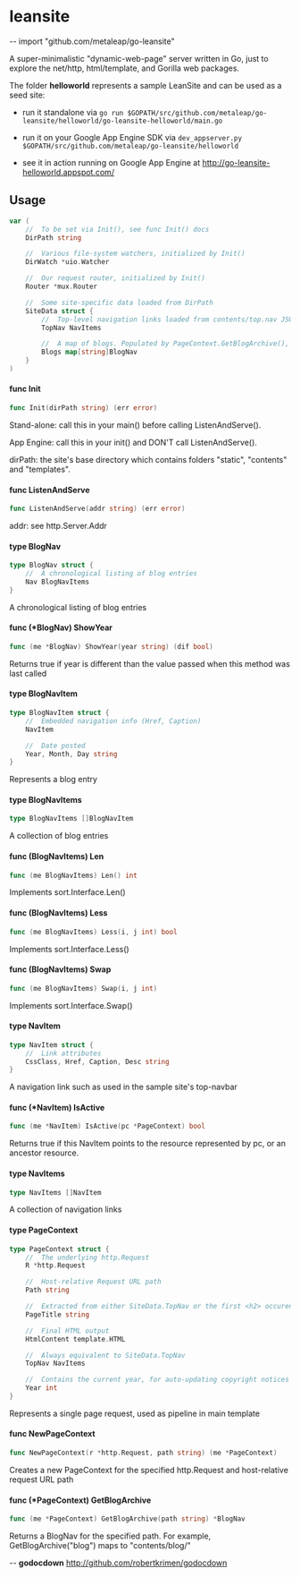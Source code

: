 # leansite
--
    import "github.com/metaleap/go-leansite"

A super-minimalistic "dynamic-web-page" server written in Go, just to explore the net/http, html/template, and Gorilla web packages.

The folder **helloworld** represents a sample LeanSite and can be used as a seed site:

- run it standalone via `go run $GOPATH/src/github.com/metaleap/go-leansite/helloworld/go-leansite-helloworld/main.go`

- run it on your Google App Engine SDK via `dev_appserver.py $GOPATH/src/github.com/metaleap/go-leansite/helloworld`

- see it in action running on Google App Engine at http://go-leansite-helloworld.appspot.com/

## Usage

```go
var (
	//	To be set via Init(), see func Init() docs
	DirPath string

	//	Various file-system watchers, initialized by Init()
	DirWatch *uio.Watcher

	//	Our request router, initialized by Init()
	Router *mux.Router

	//	Some site-specific data loaded from DirPath
	SiteData struct {
		//	Top-level navigation links loaded from contents/top.nav JSON file
		TopNav NavItems

		//	A map of blogs. Populated by PageContext.GetBlogArchive(), which is called from a template
		Blogs map[string]BlogNav
	}
)
```

#### func  Init

```go
func Init(dirPath string) (err error)
```
Stand-alone: call this in your main() before calling ListenAndServe().

App Engine: call this in your init() and DON'T call ListenAndServe().

dirPath: the site's base directory which contains folders "static", "contents"
and "templates".

#### func  ListenAndServe

```go
func ListenAndServe(addr string) (err error)
```
addr: see http.Server.Addr

#### type BlogNav

```go
type BlogNav struct {
	//	A chronological listing of blog entries
	Nav BlogNavItems
}
```

A chronological listing of blog entries

#### func (*BlogNav) ShowYear

```go
func (me *BlogNav) ShowYear(year string) (dif bool)
```
Returns true if year is different than the value passed when this method was
last called

#### type BlogNavItem

```go
type BlogNavItem struct {
	//	Embedded navigation info (Href, Caption)
	NavItem

	//	Date posted
	Year, Month, Day string
}
```

Represents a blog entry

#### type BlogNavItems

```go
type BlogNavItems []BlogNavItem
```

A collection of blog entries

#### func (BlogNavItems) Len

```go
func (me BlogNavItems) Len() int
```
Implements sort.Interface.Len()

#### func (BlogNavItems) Less

```go
func (me BlogNavItems) Less(i, j int) bool
```
Implements sort.Interface.Less()

#### func (BlogNavItems) Swap

```go
func (me BlogNavItems) Swap(i, j int)
```
Implements sort.Interface.Swap()

#### type NavItem

```go
type NavItem struct {
	//	Link attributes
	CssClass, Href, Caption, Desc string
}
```

A navigation link such as used in the sample site's top-navbar

#### func (*NavItem) IsActive

```go
func (me *NavItem) IsActive(pc *PageContext) bool
```
Returns true if this NavItem points to the resource represented by pc, or an
ancestor resource.

#### type NavItems

```go
type NavItems []NavItem
```

A collection of navigation links

#### type PageContext

```go
type PageContext struct {
	//	The underlying http.Request
	R *http.Request

	//	Host-relative Request URL path
	Path string

	//	Extracted from either SiteData.TopNav or the first <h2> occurence in the final HTML output
	PageTitle string

	//	Final HTML output
	HtmlContent template.HTML

	//	Always equivalent to SiteData.TopNav
	TopNav NavItems

	//	Contains the current year, for auto-updating copyright notices
	Year int
}
```

Represents a single page request, used as pipeline in main template

#### func  NewPageContext

```go
func NewPageContext(r *http.Request, path string) (me *PageContext)
```
Creates a new PageContext for the specified http.Request and host-relative
request URL path

#### func (*PageContext) GetBlogArchive

```go
func (me *PageContext) GetBlogArchive(path string) *BlogNav
```
Returns a BlogNav for the specified path. For example, GetBlogArchive("blog")
maps to "contents/blog/"

--
**godocdown** http://github.com/robertkrimen/godocdown